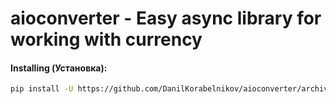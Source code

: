 # aioconverter - Easy async library for working with currency

#### Installing (Установка):
```sh
pip install -U https://github.com/DanilKorabelnikov/aioconverter/archive/master.zip
```